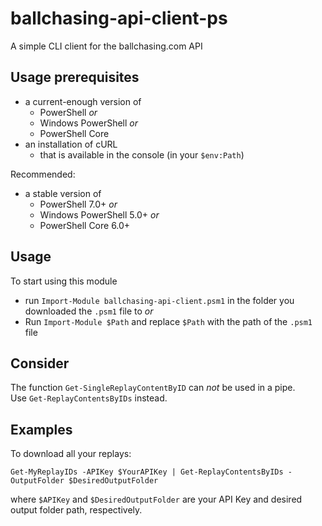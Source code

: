 # ballchasing-api-client-ps
A simple CLI client for the ballchasing.com API

## Usage prerequisites

- a current-enough version of
  - PowerShell *or*
  - Windows PowerShell *or*
  - PowerShell Core
- an installation of cURL
  - that is available in the console (in your `$env:Path`)

Recommended:

- a stable version of
  - PowerShell 7.0+ *or*
  - Windows PowerShell 5.0+ *or*
  - PowerShell Core 6.0+

## Usage

To start using this module

- run `Import-Module ballchasing-api-client.psm1` in the folder you downloaded the `.psm1` file to *or*
- Run `Import-Module $Path` and replace `$Path` with the path of the `.psm1` file

## Consider

The function `Get-SingleReplayContentByID` can *not* be used in a pipe.  
Use `Get-ReplayContentsByIDs` instead.

## Examples

To download all your replays:

`Get-MyReplayIDs -APIKey $YourAPIKey | Get-ReplayContentsByIDs -OutputFolder $DesiredOutputFolder`

where `$APIKey` and `$DesiredOutputFolder` are your API Key and desired output folder path, respectively.
